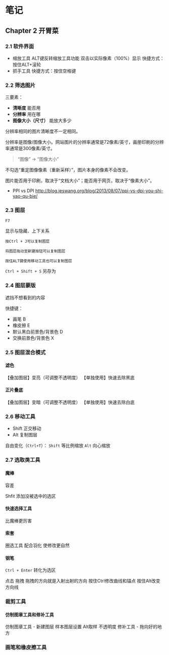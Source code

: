 # 笔记

## Chapter 2 开胃菜

### 2.1 软件界面

- 缩放工具 ALT键反转缩放工具功能 双击以实际像素（100%）显示 快捷方式：按住ALT+滚轮
- 抓手工具 快捷方式：按住空格键

### 2.2 筛选图片

三要素：

- **清晰度** 能否用
- **分辨率** 用在哪
- **图像大小（尺寸）** 能放大多少

分辨率相同的图片清晰度不一定相同。

分辨率是图像/图像大小。网站图片的分辨率通常是72像素/英寸，画册印刷的分辨率通常是300像素/英寸。

> “图像” -> “图像大小”

不勾选“重定图像像素（重新采样）”，图片本身的像素不会改变。

图片能否用于印刷，取决于“文档大小”；能否用于网页，取决于“像素大小”。

- PPI vs DPI <http://blog.jeswang.org/blog/2013/08/07/ppi-vs-dpi-you-shi-yao-qu-bie/>

### 2.3 图层

`F7`

显示与隐藏、上下关系

`按Ctrl + J可以复制图层`

`将图层拖动至新建按钮可以复制图层`

`按住ALT键使用移动工具也可以复制图层`

`Ctrl + Shift + S` 另存为

### 2.4 图层蒙版

遮挡不想看到的内容

快捷键：

- 画笔 B
- 橡皮擦 E
- 默认黑白前景色/背景色 D
- 交换前景色/背景色 X

### 2.5 图层混合模式

#### 滤色

【叠加图层】变亮（可调整不透明度）
【单独使用】快速去除黑底

#### 正片叠底

【叠加图层】变暗（可调整不透明度）
【单独使用】快速去除白底

### 2.6 移动工具

- Shift 正交移动
- Alt 复制图层

自由变化（`Ctrl+T`）： `Shift` 等比例缩放 `Alt` 向心缩放

### 2.7 选取类工具

#### 魔棒

容差

Shfit 添加没被选中的选区

#### 快速选择工具

比魔棒更厉害

#### 索套

圈选工具 配合羽化 使修改更自然

#### 钢笔

`Ctrl + Enter` 转化为选区

点击 拖拽 拖拽的方向就是入射出射的方向 按住Ctrl修改曲线和锚点 按住Alt改变方向线

### 裁剪工具

#### 仿制图章工具和修补工具

仿制图章工具 - 新建图层 样本图层设置 Alt取样 不透明度
修补工具 - 拖向好的地方

### 画笔和橡皮擦工具
